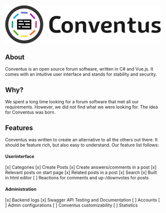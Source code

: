 ![Conventus-Logo-Text](https://github.com/Conventus-and-friends/Media/blob/main/Logo-Text/Conventus-Text-250.png?raw=true)

## About
Conventus is an open source forum software, written in C# and Vue.js. It comes with an intuitive user interface and stands for stability and security.

## Why?
We spent a long time looking for a forum software that met all our requirements. However, we did not find what we were looking for. The idea for Conventus was born.

## Features
Conventus was written to create an alternative to all the others out there. It should be feature rich, but also easy to understand. Our feature list follows:

#### Userinterface
[x] Categories
[x] Create Posts
[x] Create answers/comments in a post
[x] Relevant posts on start page
[x] Related posts in a post
[x] Search
[x] Built in html editor
[ ] Reactions for comments and up-/downvotes for posts

#### Administration
[x] Backend logs
[x] Swagger API Testing and Documentation
[ ] Accounts
[ ] Admin configurations
[ ] Conventus customizability
[ ] Statistics
